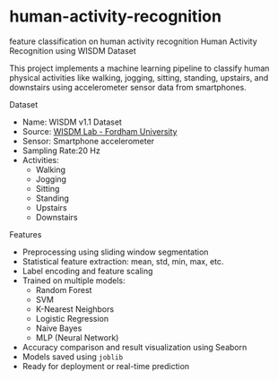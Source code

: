 # human-activity-recognition
feature classification on human activity recognition 
 Human Activity Recognition using WISDM Dataset

This project implements a machine learning pipeline to classify human physical activities like walking, jogging, sitting, standing, upstairs, and downstairs using accelerometer sensor data from smartphones.

 Dataset

- Name: WISDM v1.1 Dataset  
- Source: [WISDM Lab - Fordham University](https://www.cis.fordham.edu/wisdm/dataset.php)  
- Sensor: Smartphone accelerometer  
- Sampling Rate:20 Hz  
- Activities:
  - Walking  
  - Jogging  
  - Sitting  
  - Standing  
  - Upstairs  
  - Downstairs


Features

- Preprocessing using sliding window segmentation
- Statistical feature extraction: mean, std, min, max, etc.
- Label encoding and feature scaling
- Trained on multiple models:
  - Random Forest
  - SVM
  - K-Nearest Neighbors
  - Logistic Regression
  - Naive Bayes
  - MLP (Neural Network)
- Accuracy comparison and result visualization using Seaborn
- Models saved using `joblib`
- Ready for deployment or real-time prediction


